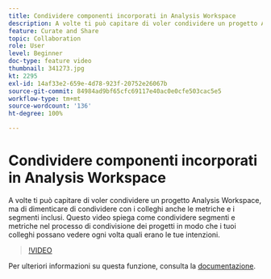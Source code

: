 ```yaml
---
title: Condividere componenti incorporati in Analysis Workspace
description: A volte ti può capitare di voler condividere un progetto Analysis Workspace, ma di dimenticare di condividere con i colleghi anche le metriche e i segmenti inclusi. Questo video spiega come condividere segmenti e metriche nel processo di condivisione dei progetti in modo che i tuoi colleghi possano vedere ogni volta quali erano le tue intenzioni.
feature: Curate and Share
topic: Collaboration
role: User
level: Beginner
doc-type: feature video
thumbnail: 341273.jpg
kt: 2295
exl-id: 14af33e2-659e-4d78-923f-20752e26067b
source-git-commit: 84984ad9bf65cfc69117e40ac0e0cfe503cac5e5
workflow-type: tm+mt
source-wordcount: '136'
ht-degree: 100%

---
```


# Condividere componenti incorporati in Analysis Workspace

A volte ti può capitare di voler condividere un progetto Analysis Workspace, ma di dimenticare di condividere con i colleghi anche le metriche e i segmenti inclusi. Questo video spiega come condividere segmenti e metriche nel processo di condivisione dei progetti in modo che i tuoi colleghi possano vedere ogni volta quali erano le tue intenzioni.

>[!VIDEO](https://video.tv.adobe.com/v/341273/?quality=12&learn=on)

Per ulteriori informazioni su questa funzione, consulta la [documentazione](https://experienceleague.adobe.com/docs/analytics/analyze/analysis-workspace/curate-share/curate.html?lang=it).
